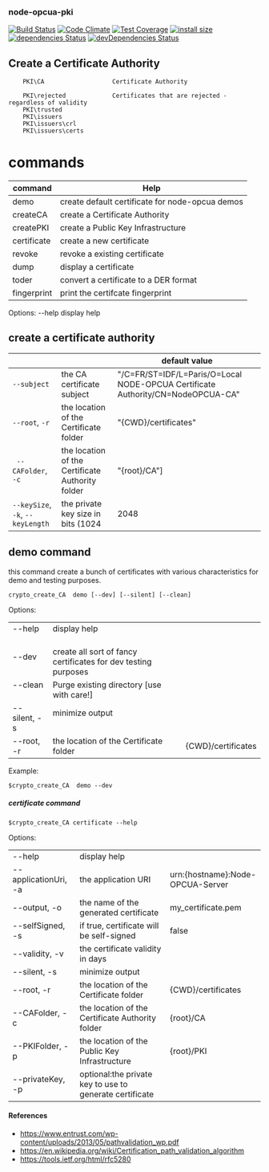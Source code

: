 ### node-opcua-pki

[![Build Status](https://travis-ci.org/node-opcua/node-opcua-pki.png?branch=master)](https://travis-ci.org/node-opcua/node-opcua-pki)
[![Code Climate](https://codeclimate.com/github/node-opcua/node-opcua-pki/badges/gpa.svg)](https://codeclimate.com/github/node-opcua/node-opcua-pki)
[![Test Coverage](https://codeclimate.com/github/node-opcua/node-opcua-pki/badges/coverage.svg)](https://codeclimate.com/github/node-opcua/node-opcua-pki/coverage)
[![install size](https://packagephobia.com/badge?p=node-opcua-pki)](https://packagephobia.com/result?p=node-opcua-pki)
[![dependencies Status](https://david-dm.org/node-opcua/node-opcua-pki/status.svg)](https://david-dm.org/node-opcua/node-opcua-pki)
[![devDependencies Status](https://david-dm.org/node-opcua/node-opcua-pki/dev-status.svg)](https://david-dm.org/node-opcua/node-opcua-pki?type=dev)

## Create a Certificate Authority

```
    PKI\CA                   Certificate Authority

    PKI\rejected             Certificates that are rejected - regardless of validity
    PKI\trusted
    PKI\issuers
    PKI\issuers\crl
    PKI\issuers\certs
```

# commands

| command     | Help                                            |
| ----------- | ----------------------------------------------- |
| demo        | create default certificate for node-opcua demos |
| createCA    | create a Certificate Authority                  |
| createPKI   | create a Public Key Infrastructure              |
| certificate | create a new certificate                        |
| revoke      | revoke a existing certificate                   |
| dump        | display a certificate                           |
| toder       | convert a certificate to a DER format           |
| fingerprint | print the certifcate fingerprint                |

Options:
--help display help


## create a certificate authority

|                                 |                                                      | default value      |
| ------------------------------- | ---------------------------------------------------- | ------------------ |
| `--subject`                     | the CA certificate subject                           | "/C=FR/ST=IDF/L=Paris/O=Local NODE-OPCUA Certificate Authority/CN=NodeOPCUA-CA" |
| `--root`, `-r`                  | the location of the Certificate folder               | "{CWD}/certificates" |
| ` --CAFolder`, `-c`             | the location of the Certificate Authority folder     | "{root}/CA"] |
 |`--keySize`, `-k`, `--keyLength`| the private key size in bits (1024|2048|3072|4096)   |  2048 |


## demo command

this command create a bunch of certificates with various characteristics for demo and testing purposes.

```
crypto_create_CA  demo [--dev] [--silent] [--clean]
```

Options:

|              |                                                                |                    |
| ------------ | -------------------------------------------------------------- | ------------------ |
| --help       | display help                                                   |                    |
| --dev        | create all sort of fancy certificates for dev testing purposes |                    |
| --clean      | Purge existing directory [use with care!]                      |                    |
| --silent, -s | minimize output                                                |                    |
| --root, -r   | the location of the Certificate folder                         | {CWD}/certificates |

Example:

```
$crypto_create_CA  demo --dev
```

##### certificate command

```
$crypto_create_CA certificate --help
```

Options:

|                      |                                                         |                                  |
| -------------------- | ------------------------------------------------------- | -------------------------------- |
| --help               | display help                                            |                                  |
| --applicationUri, -a | the application URI                                     | urn:{hostname}:Node-OPCUA-Server |
| --output, -o         | the name of the generated certificate                   | my_certificate.pem               |
| --selfSigned, -s     | if true, certificate will be self-signed                | false                            |
| --validity, -v       | the certificate validity in days                        |                                  |
| --silent, -s         | minimize output                                         |                                  |
| --root, -r           | the location of the Certificate folder                  | {CWD}/certificates               |
| --CAFolder, -c       | the location of the Certificate Authority folder        | {root}/CA                        |
| --PKIFolder, -p      | the location of the Public Key Infrastructure           | {root}/PKI                       |
| --privateKey, -p     | optional:the private key to use to generate certificate |                                  |

#### References

-   https://www.entrust.com/wp-content/uploads/2013/05/pathvalidation_wp.pdf
-   https://en.wikipedia.org/wiki/Certification_path_validation_algorithm
-   https://tools.ietf.org/html/rfc5280
